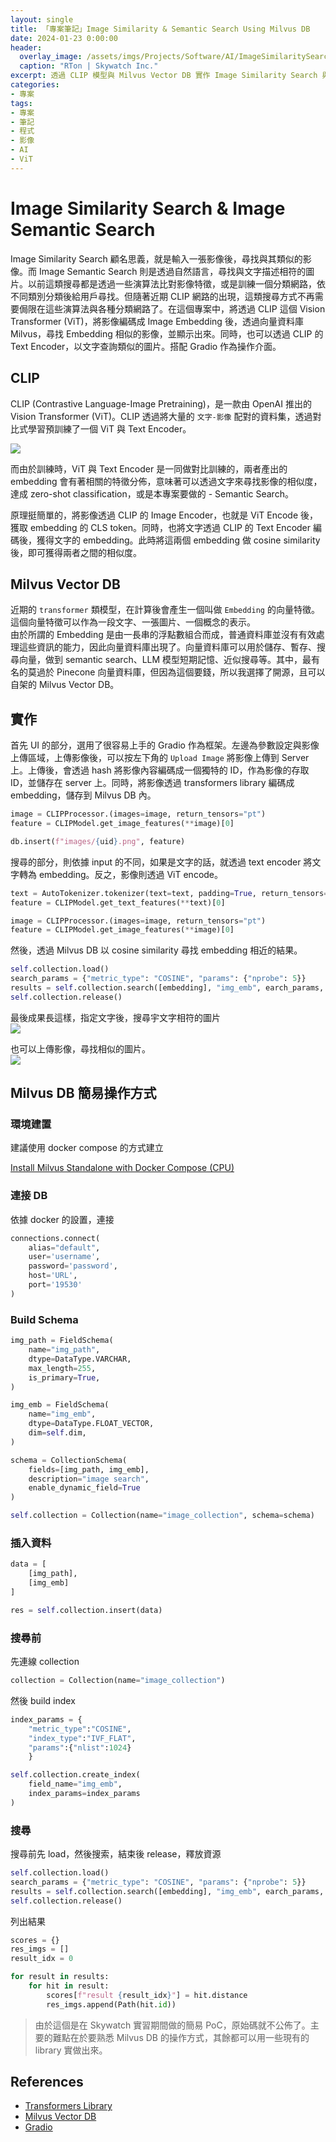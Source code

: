 ```yaml
---
layout: single
title: 「專案筆記」Image Similarity & Semantic Search Using Milvus DB
date: 2024-01-23 0:00:00
header:
  overlay_image: /assets/imgs/Projects/Software/AI/ImageSimilaritySearch/Cover.png
  caption: "RTon | Skywatch Inc."
excerpt: 透過 CLIP 模型與 Milvus Vector DB 實作 Image Similarity Search 與 Image Semantic Search
categories:
- 專案
tags:
- 專案
- 筆記
- 程式
- 影像
- AI
- ViT
---
```

# Image Similarity Search & Image Semantic Search  
Image Similarity Search 顧名思義，就是輸入一張影像後，尋找與其類似的影像。而 Image Semantic Search 則是透過自然語言，尋找與文字描述相符的圖片。以前這類搜尋都是透過一些演算法比對影像特徵，或是訓練一個分類網路，依不同類別分類後給用戶尋找。但隨著近期 CLIP 網路的出現，這類搜尋方式不再需要侷限在這些演算法與各種分類網路了。在這個專案中，將透過 CLIP 這個 Vision Transformer (ViT)，將影像編碼成 Image Embedding 後，透過向量資料庫 Milvus，尋找 Embedding 相似的影像，並顯示出來。同時，也可以透過 CLIP 的 Text Encoder，以文字查詢類似的圖片。搭配 Gradio 作為操作介面。  

## CLIP  
CLIP (Contrastive Language-Image Pretraining)，是一款由 OpenAI 推出的 Vision Transformer (ViT)。CLIP 透過將大量的 `文字-影像` 配對的資料集，透過對比式學習預訓練了一個 ViT 與 Text Encoder。

![](/assets/imgs/Articles/CLIP/CLIP.png)

而由於訓練時，ViT 與 Text Encoder 是一同做對比訓練的，兩者產出的 embedding 會有著相關的特徵分佈，意味著可以透過文字來尋找影像的相似度，達成 zero-shot classification，或是本專案要做的 - Semantic Search。  

原理挺簡單的，將影像透過 CLIP 的 Image Encoder，也就是 ViT Encode 後，獲取 embedding 的 CLS token。同時，也將文字透過 CLIP 的 Text Encoder 編碼後，獲得文字的 embedding。此時將這兩個 embedding 做 cosine similarity 後，即可獲得兩者之間的相似度。  

## Milvus Vector DB
近期的 `transformer` 類模型，在計算後會產生一個叫做 `Embedding` 的向量特徵。這個向量特徵可以作為一段文字、一張圖片、一個概念的表示。  
由於所謂的 Embedding 是由一長串的浮點數組合而成，普通資料庫並沒有有效處理這些資訊的能力，因此向量資料庫出現了。向量資料庫可以用於儲存、暫存、搜尋向量，做到 semantic search、LLM 模型短期記憶、近似搜尋等。其中，最有名的莫過於 Pinecone 向量資料庫，但因為這個要錢，所以我選擇了開源，且可以自架的 Milvus Vector DB。  

## 實作
首先 UI 的部分，選用了很容易上手的 Gradio 作為框架。左邊為參數設定與影像上傳區域，上傳影像後，可以按左下角的 `Upload Image` 將影像上傳到 Server 上。上傳後，會透過 hash 將影像內容編碼成一個獨特的 ID，作為影像的存取 ID，並儲存在 server 上。同時，將影像透過 transformers library 編碼成 embedding，儲存到 Milvus DB 內。

```python
image = CLIPProcessor.(images=image, return_tensors="pt")
feature = CLIPModel.get_image_features(**image)[0]

db.insert(f"images/{uid}.png", feature)
```

搜尋的部分，則依據 input 的不同，如果是文字的話，就透過 text encoder 將文字轉為 embedding。反之，影像則透過 ViT encode。  

```python
text = AutoTokenizer.tokenizer(text=text, padding=True, return_tensors="pt")
feature = CLIPModel.get_text_features(**text)[0]

image = CLIPProcessor.(images=image, return_tensors="pt")
feature = CLIPModel.get_image_features(**image)[0]
```

然後，透過 Milvus DB 以 cosine similarity 尋找 embedding 相近的結果。  

```python
self.collection.load()
search_params = {"metric_type": "COSINE", "params": {"nprobe": 5}}
results = self.collection.search([embedding], "img_emb", earch_params, limit=5)
self.collection.release()
```

最後成果長這樣，指定文字後，搜尋宇文字相符的圖片  
![](/assets/imgs/Projects/Software/AI/ImageSimilaritySearch/SemanticSearch.png)

也可以上傳影像，尋找相似的圖片。  
![](/assets/imgs/Projects/Software/AI/ImageSimilaritySearch/SimilaritySearch.png)

## Milvus DB 簡易操作方式
### 環境建置

建議使用 docker compose 的方式建立

[Install Milvus Standalone with Docker Compose (CPU)](https://milvus.io/docs/install_standalone-docker.md)

### 連接 DB

依據 docker 的設置，連接

```python
connections.connect(
    alias="default",
    user='username',
    password='password',
    host='URL',
    port='19530'
)
```

### Build Schema

```python
img_path = FieldSchema(
    name="img_path",
    dtype=DataType.VARCHAR,
    max_length=255,
    is_primary=True,
)

img_emb = FieldSchema(
    name="img_emb",
    dtype=DataType.FLOAT_VECTOR,
    dim=self.dim,
)

schema = CollectionSchema(
    fields=[img_path, img_emb], 
    description="image search",
    enable_dynamic_field=True
)

self.collection = Collection(name="image_collection", schema=schema)
```

### 插入資料

```python
data = [
    [img_path],
    [img_emb]
]

res = self.collection.insert(data)
```

### 搜尋前

先連線 collection

```python
collection = Collection(name="image_collection")
```

然後 build index

```python
index_params = {
    "metric_type":"COSINE",
    "index_type":"IVF_FLAT",
    "params":{"nlist":1024}
    }

self.collection.create_index(
    field_name="img_emb", 
    index_params=index_params
)
```

### 搜尋

搜尋前先 load，然後搜索，結束後 release，釋放資源

```python
self.collection.load()
search_params = {"metric_type": "COSINE", "params": {"nprobe": 5}}
results = self.collection.search([embedding], "img_emb", earch_params, limit=5)
self.collection.release()
```

列出結果

```python
scores = {}
res_imgs = []
result_idx = 0

for result in results:
    for hit in result:
        scores[f"result {result_idx}"] = hit.distance
        res_imgs.append(Path(hit.id))
```

> 由於這個是在 Skywatch 實習期間做的簡易 PoC，原始碼就不公佈了。主要的難點在於要熟悉 Milvus DB 的操作方式，其餘都可以用一些現有的 library 實做出來。  

## References
* [Transformers Library](https://github.com/huggingface/transformers)  
* [Milvus Vector DB](https://milvus.io/docs/example_code.md)  
* [Gradio](https://www.gradio.app/)  